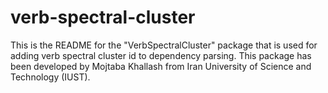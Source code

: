 verb-spectral-cluster
=====================

This is the README for the "VerbSpectralCluster" package that is used for adding verb spectral cluster id to dependency parsing. This package has been developed by Mojtaba Khallash from Iran University of Science and Technology (IUST).

